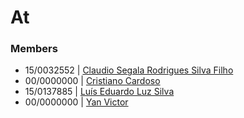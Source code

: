 # At

### Members

+ 15/0032552 | [Claudio Segala Rodrigues Silva Filho](www.github.com/claudiosegala)
+ 00/0000000 | [Cristiano Cardoso]()
+ 15/0137885 | [Luís Eduardo Luz Silva](https://github.com/lightguy875)
+ 00/0000000 | [Yan Victor]()
